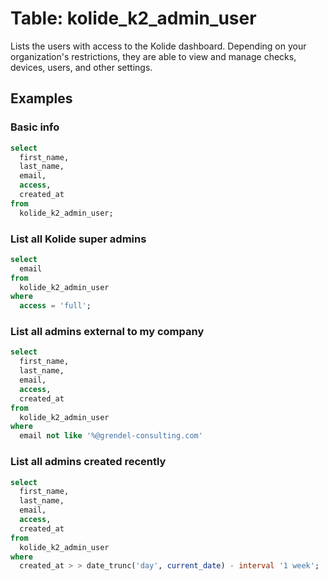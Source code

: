 # Table: kolide_k2_admin_user

Lists the users with access to the Kolide dashboard. Depending on your organization's restrictions, they are able to view and manage checks, devices, users, and other settings.

## Examples

### Basic info

```sql
select
  first_name,
  last_name,
  email,
  access,
  created_at
from
  kolide_k2_admin_user;
```

### List all Kolide super admins

```sql
select 
  email
from
  kolide_k2_admin_user
where
  access = 'full';
```

### List all admins external to my company

```sql
select
  first_name,
  last_name,
  email,
  access,
  created_at
from
  kolide_k2_admin_user
where 
  email not like '%@grendel-consulting.com'
```

### List all admins created recently

```sql
select
  first_name,
  last_name,
  email,
  access,
  created_at
from
  kolide_k2_admin_user
where 
  created_at > > date_trunc('day', current_date) - interval '1 week';
```
